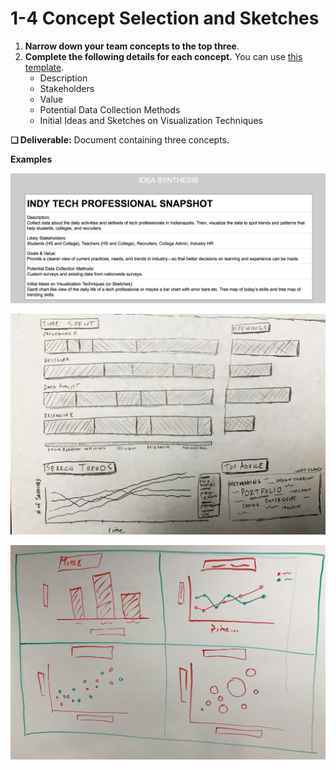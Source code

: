 # 1-4 Concept Selection and Sketches

1. **Narrow down your team concepts to the top three**.
2. **Complete the following details for each concept.** You can use [this template](https://docs.google.com/document/d/1q8GrkOk40KiU47JYBdZOsisdYwBYWD-02eguFwuemaM/edit?usp=sharing).
   * Description
   * Stakeholders
   * Value
   * Potential Data Collection Methods
   * Initial Ideas and Sketches on Visualization Techniques

**❏ Deliverable:** Document containing three concepts.

**Examples**

![](../../.gitbook/assets/teamconcepts.png)

![](../../.gitbook/assets/sketch1.png)

![](../../.gitbook/assets/sketch2.png)

